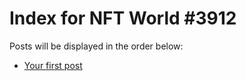# Index for NFT World #3912
Posts will be displayed in the order below:

- [Your first post](./001-first.md)

